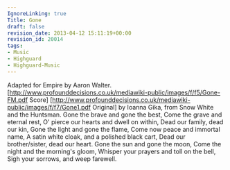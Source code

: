 ```yaml
---
IgnoreLinking: true
Title: Gone
draft: false
revision_date: 2013-04-12 15:11:19+00:00
revision_id: 20014
tags:
- Music
- Highguard
- Highguard-Music
---
```


Adapted for Empire by Aaron Walter. [http://www.profounddecisions.co.uk/mediawiki-public/images/f/f5/Gone-FM.pdf Score]
[http://www.profounddecisions.co.uk/mediawiki-public/images/f/f7/Gone1.pdf Original] by Ioanna Gika, from Snow White and the Huntsman.
Gone the brave and gone the best,
Come the grave and eternal rest,
O' pierce our hearts and dwell on within,
Dead our family, dead our kin,
Gone the light and gone the flame,
Come now peace and immortal name,
A satin white cloak, and a polished black cart,
Dead our brother/sister, dead our heart.
Gone the sun and gone the moon,
Come the night and the morning's gloom,
Whisper your prayers and toll on the bell,
Sigh your sorrows, and weep farewell.
